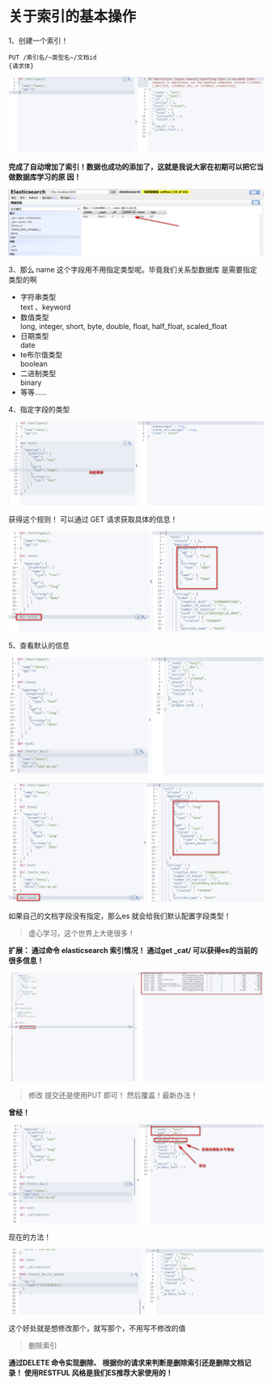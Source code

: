 # 关于索引的基本操作

1、创建一个索引！
```
PUT /索引名/~类型名~/文档id
{请求体}
```
![20200530222316.png](images/20200530222316.png)

**完成了自动增加了索引！数据也成功的添加了，这就是我说大家在初期可以把它当做数据库学习的原
因！**

![20200530222443.png](images/20200530222443.png)

3、那么 name 这个字段用不用指定类型呢。毕竟我们关系型数据库 是需要指定类型的啊 
 * 字符串类型   
 text 、keyword
 * 数值类型  
 long, integer, short, byte, double, float, half_float, scaled_float
 * 日期类型  
 date
 * te布尔值类型  
 boolean
 * 二进制类型  
 binary
 * 等等......
 
4、指定字段的类型

![20200530223122.png](images/20200530223122.png)

获得这个规则！ 可以通过 GET 请求获取具体的信息！

![20200530223334.png](images/20200530223334.png)

5、查看默认的信息

![20200530223539.png](images/20200530223539.png)

![20200530223630.png](images/20200530223630.png)

如果自己的文档字段没有指定，那么es 就会给我们默认配置字段类型！

>虚心学习，这个世界上大佬很多！

**扩展： 通过命令 elasticsearch 索引情况！ 通过get _cat/ 可以获得es的当前的很多信息！**

![20200530223820.png](images/20200530223820.png)

>修改 提交还是使用PUT 即可！ 然后覆盖！最新办法！

**曾经！**

![20200530223932.png](images/20200530223932.png)

现在的方法！

![20200530224631.png](images/20200530224631.png)

这个好处就是想修改那个，就写那个，不用写不修改的值

>删除索引

**通过DELETE 命令实现删除、 根据你的请求来判断是删除索引还是删除文档记录！
  使用RESTFUL 风格是我们ES推荐大家使用的！**


